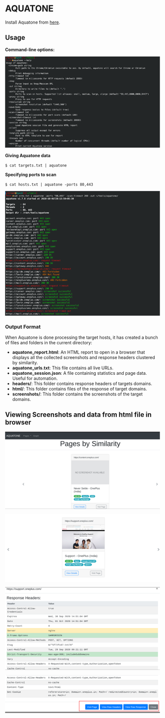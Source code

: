 # AQUATONE

Install Aquatone from [here](https://github.com/michenriksen/aquatone).

## Usage

**Command-line options:**

![image](/images/Aquatone/1.png)

**Giving Aquatone data**

`$ cat targets.txt | aquatone`

**Specifying ports to scan**

`$ cat hosts.txt | aquatone -ports 80,443`

![image](/images/Aquatone/2.png)

### Output Format
When Aquatone is done processing the target hosts, it has created a bunch of files and folders in the current directory:

- **aquatone_report.html**: An HTML report to open in a browser that displays all the collected screenshots and response headers clustered by similarity.
- **aquatone_urls.txt**: This file contains all live URLs.
- **aquatone_session.json**: A file containing statistics and page data. Useful for automation.
- **headers/**: This folder contains response headers of targets domains.
- **html/**: This folder contains files of the response of target domains.
- **screenshots/**: This folder contains the screenshots of the target domains.

## Viewing Screenshots and data from html file in browser

![image](/images/Aquatone/3.png)

![image](/images/Aquatone/4.png)

![image](/images/Aquatone/5.png)

![image](/images/Aquatone/6.png)
